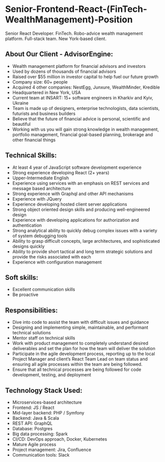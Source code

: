 # Senior-Frontend-React-(FinTech-WealthManagement)-Position
Senior React Developer. FinTech. Robo-advice wealth management platform. Full-stack team. New York-based client.

## About Our Client - AdvisorEngine:

- Wealth management platform for financial advisors and investors
- Used by dozens of thousands of financial advisors
- Raised over $55 million in investor capital to help fuel our future growth
- Company size: 60+ people
- Acquired 4 other companies: NestEgg, Junxure, WealthMinder, Kredible
- Headquartered in New York, USA
- Current team at INSART: 15+ software engineers in Kharkiv and Kyiv, Ukraine
- Team is made up of designers, enterprise technologists, data scientists, futurists and business builders
- Believe that the future of financial advice is personal, scientific and beautiful
- Working with us you will gain strong knowledge in wealth management, portfolio management, financial goal-based planning, brokerage and other financial things

## Technical Skills:
-  At least 4 year of JavaScript software development experience
-  Strong experience developing React (2+ years)
-  Upper-Intermediate English
-  Experience using services with an emphasis on REST services and message based
architecture
-  Strong experience with Graphql and other API mechanisms
-  Experience with JQuery
-  Experience developing hosted client server applications
-  Strong object oriented design skills and producing well-engineered design
-  Experience with developing applications for authorization and authentication
-  Strong analytical ability to quickly debug complex issues with a variety of system debugging
tools
-  Ability to grasp difficult concepts, large architectures, and sophisticated designs quickly
-  Ability to provide short tactical and long term strategic solutions and provide the risks
associated with each
-  Experience with configuration management

## Soft skills:
-  Excellent communication skills
-  Be proactive


## Responsibilities:

-  Dive into code to assist the team with difficult issues and guidance
-  Designing and implementing simple, maintainable, and performant technical solutions
-  Mentor staff on technical skills
-  Work with product management to completely understand desired deliverables and set the plan
for how the team will deliver the solution
-  Participate in the agile development process, reporting up to the local Project Manager and
client’s React Team Lead on team status and ensuring all agile processes within the team are
being followed.
-  Ensure that all technical processes are being followed for code development, testing, and
deployment

## Technology Stack Used:
- Microservices-based architecture
- Frontend: JS / React
- Mid-layer backend: PHP / Symfony
- Backend: Java & Scala
- REST API: GraphQL
- Database: Postgres
- Big data processing: Spark
- CI/CD: DevOps approach, Docker, Kubernetes
- Mature Agile process
- Project management: Jira, Confluence
- Communication tools: Slack
